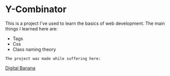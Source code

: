 # Y-Combinator

This is a project I've used to learn the basics of web development. The main things I learned here are:

* Tags
* Css
* Class naming theory

```
The project was made while suffering here:
```
[Digital Banana](https://digital-banana.ru)